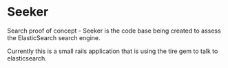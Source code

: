 Seeker
======

Search proof of concept - Seeker is the code base being created to assess the ElasticSearch search engine. 

Currently this is a small rails application that is using the tire gem to  talk to elasticsearch.

